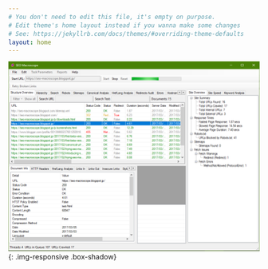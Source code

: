 ```yaml
---
# You don't need to edit this file, it's empty on purpose.
# Edit theme's home layout instead if you wanna make some changes
# See: https://jekyllrb.com/docs/themes/#overriding-theme-defaults
layout: home
---
```


![The SEO Macroscope application window.](manual/images/application-001.png){: .img-responsive .box-shadow}
